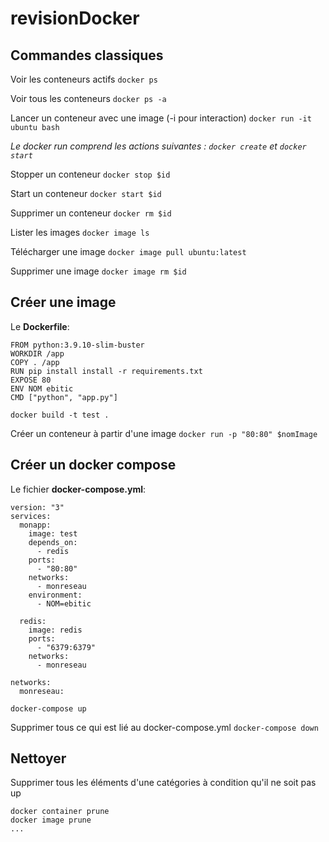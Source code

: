 # revisionDocker

## Commandes classiques

Voir les conteneurs actifs
`
docker ps
`

Voir tous les conteneurs
`
docker ps -a
`

Lancer un conteneur avec une image (-i pour interaction)
`
docker run -it ubuntu bash  
`  

_Le docker run comprend les actions suivantes : `docker create` et `docker start`_

Stopper un conteneur
`
docker stop $id
`

Start un conteneur
`
docker start $id
`

Supprimer un conteneur
`
docker rm $id
`

Lister les images
`
docker image ls
`

Télécharger une image
`
docker image pull ubuntu:latest
`

Supprimer une image
`
docker image rm $id
`

## Créer une image

Le **Dockerfile**:
```
FROM python:3.9.10-slim-buster
WORKDIR /app
COPY . /app
RUN pip install install -r requirements.txt
EXPOSE 80
ENV NOM ebitic
CMD ["python", "app.py"]
```
`
docker build -t test .
`

Créer un conteneur à partir d'une image
`
docker run -p "80:80" $nomImage
`

## Créer un docker compose

Le fichier **docker-compose.yml**:
```
version: "3"
services:
  monapp:
    image: test
    depends_on:
      - redis
    ports:
      - "80:80"
    networks:
      - monreseau
    environment:
      - NOM=ebitic

  redis:
    image: redis
    ports:
      - "6379:6379"
    networks:
      - monreseau

networks:
  monreseau:
```
`
docker-compose up
`

Supprimer tous ce qui est lié au docker-compose.yml 
`
docker-compose down
`

## Nettoyer

Supprimer tous les éléments d'une catégories à condition qu'il ne soit pas up
```
docker container prune
docker image prune
...
```
